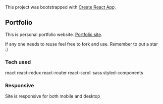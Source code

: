 This project was bootstrapped with [Create React App](https://github.com/facebook/create-react-app).

## Portfolio

This is personal portfolio website.  [Portfolio site](http://thecoderwiz.com/saravanan).  

If any one needs to reuse feel free to fork and use. Remember to put a star :) 

### Tech used

react
react-redux
react-router
react-scroll
sass
styled-components

### Responsive 

Site is responsive for both mobile and desktop



